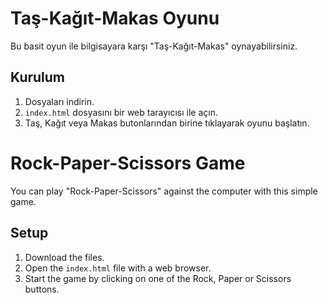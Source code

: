 # Taş-Kağıt-Makas Oyunu

Bu basit oyun ile bilgisayara karşı "Taş-Kağıt-Makas" oynayabilirsiniz.

## Kurulum
1. Dosyaları indirin.
2. `index.html` dosyasını bir web tarayıcısı ile açın.
3. Taş, Kağıt veya Makas butonlarından birine tıklayarak oyunu başlatın.

# Rock-Paper-Scissors Game

You can play "Rock-Paper-Scissors" against the computer with this simple game.

## Setup
1. Download the files.
2. Open the `index.html` file with a web browser.
3. Start the game by clicking on one of the Rock, Paper or Scissors buttons.
